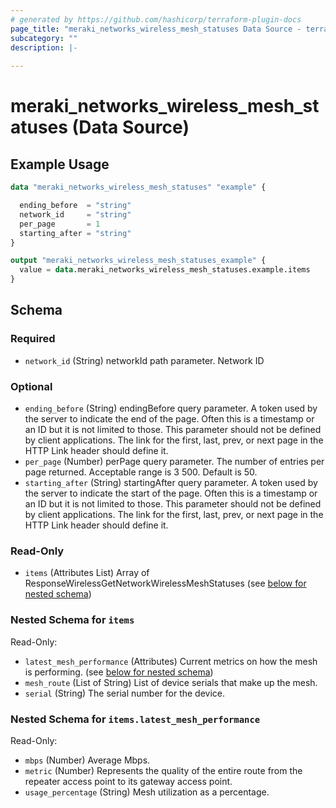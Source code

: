 ```yaml
---
# generated by https://github.com/hashicorp/terraform-plugin-docs
page_title: "meraki_networks_wireless_mesh_statuses Data Source - terraform-provider-meraki"
subcategory: ""
description: |-
  
---
```


# meraki_networks_wireless_mesh_statuses (Data Source)



## Example Usage

```terraform
data "meraki_networks_wireless_mesh_statuses" "example" {

  ending_before  = "string"
  network_id     = "string"
  per_page       = 1
  starting_after = "string"
}

output "meraki_networks_wireless_mesh_statuses_example" {
  value = data.meraki_networks_wireless_mesh_statuses.example.items
}
```

<!-- schema generated by tfplugindocs -->
## Schema

### Required

- `network_id` (String) networkId path parameter. Network ID

### Optional

- `ending_before` (String) endingBefore query parameter. A token used by the server to indicate the end of the page. Often this is a timestamp or an ID but it is not limited to those. This parameter should not be defined by client applications. The link for the first, last, prev, or next page in the HTTP Link header should define it.
- `per_page` (Number) perPage query parameter. The number of entries per page returned. Acceptable range is 3 500. Default is 50.
- `starting_after` (String) startingAfter query parameter. A token used by the server to indicate the start of the page. Often this is a timestamp or an ID but it is not limited to those. This parameter should not be defined by client applications. The link for the first, last, prev, or next page in the HTTP Link header should define it.

### Read-Only

- `items` (Attributes List) Array of ResponseWirelessGetNetworkWirelessMeshStatuses (see [below for nested schema](#nestedatt--items))

<a id="nestedatt--items"></a>
### Nested Schema for `items`

Read-Only:

- `latest_mesh_performance` (Attributes) Current metrics on how the mesh is performing. (see [below for nested schema](#nestedatt--items--latest_mesh_performance))
- `mesh_route` (List of String) List of device serials that make up the mesh.
- `serial` (String) The serial number for the device.

<a id="nestedatt--items--latest_mesh_performance"></a>
### Nested Schema for `items.latest_mesh_performance`

Read-Only:

- `mbps` (Number) Average Mbps.
- `metric` (Number) Represents the quality of the entire route from the repeater access point to its gateway access point.
- `usage_percentage` (String) Mesh utilization as a percentage.
